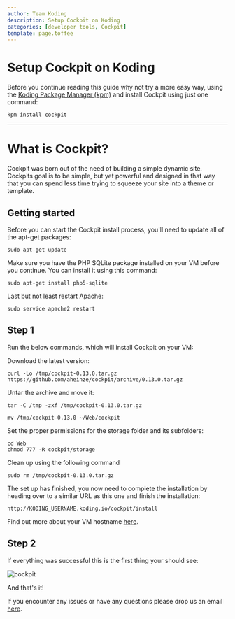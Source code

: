 ```yaml
---
author: Team Koding
description: Setup Cockpit on Koding
categories: [developer tools, Cockpit]
template: page.toffee
---
```


# Setup Cockpit on Koding

Before you continue reading this guide why not try a more easy way, using the [Koding Package Manager (kpm)](http://learn.koding.com/guides/getting-started-kpm/) and install Cockpit using just one command:

```
kpm install cockpit
```

***

# What is Cockpit?

Cockpit was born out of the need of building a simple dynamic site. Cockpits goal is to be simple, but yet powerful and designed in that way that you can spend less time trying to squeeze your site into a theme or template.

## Getting started

Before you can start the Cockpit install process, you'll need to update all of the apt-get packages:

```
sudo apt-get update
```

Make sure you have the PHP SQLite package installed on your VM before you continue. You can install it using this command:

```
sudo apt-get install php5-sqlite
```

Last but not least restart Apache:

```
sudo service apache2 restart
```

## Step 1

Run the below commands, which will install Cockpit on your VM:

Download the latest version:

```
curl -Lo /tmp/cockpit-0.13.0.tar.gz https://github.com/aheinze/cockpit/archive/0.13.0.tar.gz
```

Untar the archive and move it:

```
tar -C /tmp -zxf /tmp/cockpit-0.13.0.tar.gz

mv /tmp/cockpit-0.13.0 ~/Web/cockpit
```

Set the proper permissions for the storage folder and its subfolders:

```
cd Web
chmod 777 -R cockpit/storage
```

Clean up using the following command

```
sudo rm /tmp/cockpit-0.13.0.tar.gz
```

The set up has finished, you now need to complete the installation by heading over to a similar URL as this one and finish the installation:

```
http://KODING_USERNAME.koding.io/cockpit/install
```

Find out more about your VM hostname [here](http://learn.koding.com/faq/vm-hostname/).

## Step 2

If everything was successful this is the first thing your should see:

![cockpit](ccp1.png)

And that's it!

If you encounter any issues or have any questions please drop us an email [here](mailto:support@koding.com).
